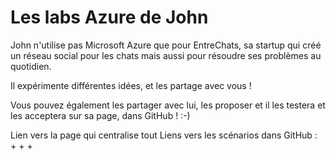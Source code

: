# Les labs Azure de John

John n'utilise pas Microsoft Azure que pour EntreChats, sa startup qui créé un réseau social pour les chats mais aussi pour résoudre ses problèmes au quotidien.

Il expérimente différentes idées, et les partage avec vous !

Vous pouvez également les partager avec lui, les proposer et il les testera et les acceptera sur sa page, dans GitHub ! :-)

Lien vers la page qui centralise tout
Liens vers les scénarios dans GitHub :
+
+
+
